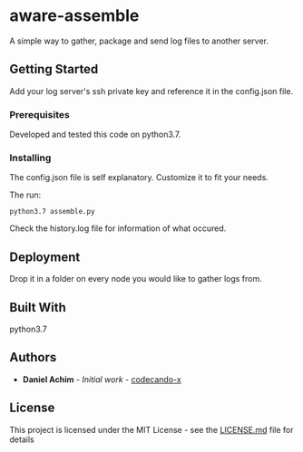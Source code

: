 # aware-assemble 

A simple way to gather, package and send log files to another server.

## Getting Started

Add your log server's ssh private key and reference it in the config.json file.

### Prerequisites

Developed and tested this code on python3.7.

### Installing

The config.json file is self explanatory. Customize it to fit your needs.

The run:

```
python3.7 assemble.py
```

Check the history.log file for information of what occured.

## Deployment

Drop it in a folder on every node you would like to gather logs from.

## Built With

python3.7

## Authors

* **Daniel Achim** - *Initial work* - [codecando-x](https://github.com/codecando-x)

## License

This project is licensed under the MIT License - see the [LICENSE.md](LICENSE.md) file for details
